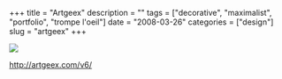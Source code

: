 +++
title = "Artgeex"
description = ""
tags = ["decorative", "maximalist", "portfolio", "trompe l'oeil"]
date = "2008-03-26"
categories = ["design"]
slug = "artgeex"
+++


 

  <div id="screens-thumbs" class="clearfix">
    <div class="txt-center" id="design-submission"><a href="http://artgeex.com/v6/"><img id='bluga-thumbnail-772' class='bluga-thumbnail large' src='//konigi.com/media/bluga/
wt47f2757de86b8.jpg'/></a></div>  
  </div>   
<p><a href="http://artgeex.com/v6/">http://artgeex.com/v6/</a></p>




